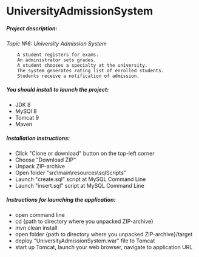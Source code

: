 # UniversityAdmissionSystem
##### Project description:
*Topic №6: University Admission System*

        A student registers for exams.
        An administrator sets grades.
        A student chooses a specialty at the university.
        The system generates rating list of enrolled students.
        Students receive a notification of admission.

##### You should install to launch the project:
* JDK 8
* MySQl 8
* Tomcat 9
* Maven

##### Installation instructions:
* Click "Clone or download" button on the top-left corner
* Choose "Download ZIP"
* Unpack ZIP-archive
* Open folder "src\main\resources\sqlScripts"
* Launch "create.sql" script at MySQL Command Line
* Launch "insert.sql" script at MySQL Command Line

##### Instructions for launching the application:
* open command line
* cd {path to directory where you unpacked ZIP-archive}
* mvn clean install
* open folder {path to directory where you unpacked ZIP-archive}/target
* deploy "UniversityAdmissionSystem.war" file to Tomcat
* start up Tomcat, launch your web browser, navigate to application URL